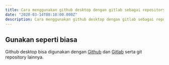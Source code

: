 ```yaml
---
title: Cara menggunakan github desktop dengan gitlab sebagai repositorynya
date: "2020-03-14T08:10:00.000Z"
description: Cara menggunakan github desktop dengan gitlab sebagai repositorynya
---
```


## Gunakan seperti biasa

Github desktop bisa digunakan dengan [Github](www.github.com) dan [Gitlab](www.gitlab.com) serta git repository lainnya.
